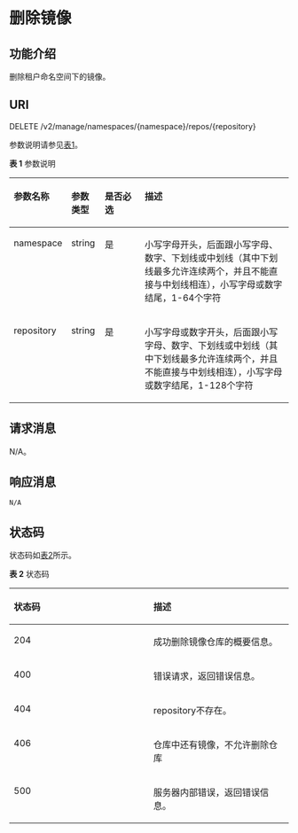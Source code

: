 # 删除镜像<a name="swr_02_0031"></a>

## 功能介绍<a name="section14905762191056"></a>

删除租户命名空间下的镜像。

## URI<a name="section10482810165331"></a>

DELETE /v2/manage/namespaces/\{namespace\}/repos/\{repository\}

参数说明请参见[表1](#table184146147323)。

**表 1**  参数说明

<a name="table184146147323"></a>
<table><thead align="left"><tr id="row1415114163212"><th class="cellrowborder" valign="top" width="18.831883188318834%" id="mcps1.2.5.1.1"><p id="p9415114193219"><a name="p9415114193219"></a><a name="p9415114193219"></a>参数名称</p>
</th>
<th class="cellrowborder" valign="top" width="12.031203120312032%" id="mcps1.2.5.1.2"><p id="p15022419437"><a name="p15022419437"></a><a name="p15022419437"></a>参数类型</p>
</th>
<th class="cellrowborder" valign="top" width="14.561456145614562%" id="mcps1.2.5.1.3"><p id="p1450315424313"><a name="p1450315424313"></a><a name="p1450315424313"></a>是否必选</p>
</th>
<th class="cellrowborder" valign="top" width="54.57545754575457%" id="mcps1.2.5.1.4"><p id="p841591415328"><a name="p841591415328"></a><a name="p841591415328"></a>描述</p>
</th>
</tr>
</thead>
<tbody><tr id="row941641411326"><td class="cellrowborder" valign="top" width="18.831883188318834%" headers="mcps1.2.5.1.1 "><p id="p8416314113213"><a name="p8416314113213"></a><a name="p8416314113213"></a>namespace</p>
</td>
<td class="cellrowborder" valign="top" width="12.031203120312032%" headers="mcps1.2.5.1.2 "><p id="p105058419438"><a name="p105058419438"></a><a name="p105058419438"></a>string</p>
</td>
<td class="cellrowborder" valign="top" width="14.561456145614562%" headers="mcps1.2.5.1.3 "><p id="p10507114164313"><a name="p10507114164313"></a><a name="p10507114164313"></a>是</p>
</td>
<td class="cellrowborder" valign="top" width="54.57545754575457%" headers="mcps1.2.5.1.4 "><p id="p1204822152314"><a name="p1204822152314"></a><a name="p1204822152314"></a>小写字母开头，后面跟小写字母、数字、下划线或中划线（其中下划线最多允许连续两个，并且不能直接与中划线相连），小写字母或数字结尾，1-64个字符</p>
</td>
</tr>
<tr id="row7417171415327"><td class="cellrowborder" valign="top" width="18.831883188318834%" headers="mcps1.2.5.1.1 "><p id="p84177144326"><a name="p84177144326"></a><a name="p84177144326"></a>repository</p>
</td>
<td class="cellrowborder" valign="top" width="12.031203120312032%" headers="mcps1.2.5.1.2 "><p id="p13259041124313"><a name="p13259041124313"></a><a name="p13259041124313"></a>string</p>
</td>
<td class="cellrowborder" valign="top" width="14.561456145614562%" headers="mcps1.2.5.1.3 "><p id="p142591841114317"><a name="p142591841114317"></a><a name="p142591841114317"></a>是</p>
</td>
<td class="cellrowborder" valign="top" width="54.57545754575457%" headers="mcps1.2.5.1.4 "><p id="p181285313257"><a name="p181285313257"></a><a name="p181285313257"></a>小写字母或数字开头，后面跟小写字母、数字、下划线或中划线（其中下划线最多允许连续两个，并且不能直接与中划线相连），小写字母或数字结尾，1-128个字符</p>
</td>
</tr>
</tbody>
</table>

## 请求消息<a name="section3270966102931"></a>

N/A。

## 响应消息<a name="section46271297104114"></a>

```
N/A
```

## 状态码<a name="section5365169104253"></a>

状态码如[表2](#table83715129124)所示。

**表 2**  状态码

<a name="table83715129124"></a>
<table><thead align="left"><tr id="row0371712141214"><th class="cellrowborder" valign="top" width="50%" id="mcps1.2.3.1.1"><p id="p3371112171215"><a name="p3371112171215"></a><a name="p3371112171215"></a>状态码</p>
</th>
<th class="cellrowborder" valign="top" width="50%" id="mcps1.2.3.1.2"><p id="p13781210124"><a name="p13781210124"></a><a name="p13781210124"></a>描述</p>
</th>
</tr>
</thead>
<tbody><tr id="row103819129123"><td class="cellrowborder" valign="top" width="50%" headers="mcps1.2.3.1.1 "><p id="p1238912101213"><a name="p1238912101213"></a><a name="p1238912101213"></a>204</p>
</td>
<td class="cellrowborder" valign="top" width="50%" headers="mcps1.2.3.1.2 "><p id="p73871261219"><a name="p73871261219"></a><a name="p73871261219"></a>成功删除镜像仓库的概要信息。</p>
</td>
</tr>
<tr id="row1338151211120"><td class="cellrowborder" valign="top" width="50%" headers="mcps1.2.3.1.1 "><p id="p23851210121"><a name="p23851210121"></a><a name="p23851210121"></a>400</p>
</td>
<td class="cellrowborder" valign="top" width="50%" headers="mcps1.2.3.1.2 "><p id="p1238161271215"><a name="p1238161271215"></a><a name="p1238161271215"></a>错误请求，返回错误信息。</p>
</td>
</tr>
<tr id="row738171215127"><td class="cellrowborder" valign="top" width="50%" headers="mcps1.2.3.1.1 "><p id="p43881201211"><a name="p43881201211"></a><a name="p43881201211"></a>404</p>
</td>
<td class="cellrowborder" valign="top" width="50%" headers="mcps1.2.3.1.2 "><p id="p4381212121219"><a name="p4381212121219"></a><a name="p4381212121219"></a>repository不存在。</p>
</td>
</tr>
<tr id="row1162431422920"><td class="cellrowborder" valign="top" width="50%" headers="mcps1.2.3.1.1 "><p id="p14625141492918"><a name="p14625141492918"></a><a name="p14625141492918"></a>406</p>
</td>
<td class="cellrowborder" valign="top" width="50%" headers="mcps1.2.3.1.2 "><p id="p145322112919"><a name="p145322112919"></a><a name="p145322112919"></a>仓库中还有镜像，不允许删除仓库</p>
</td>
</tr>
<tr id="row13381712111212"><td class="cellrowborder" valign="top" width="50%" headers="mcps1.2.3.1.1 "><p id="p33819120123"><a name="p33819120123"></a><a name="p33819120123"></a>500</p>
</td>
<td class="cellrowborder" valign="top" width="50%" headers="mcps1.2.3.1.2 "><p id="p638101219128"><a name="p638101219128"></a><a name="p638101219128"></a>服务器内部错误，返回错误信息。</p>
</td>
</tr>
</tbody>
</table>

